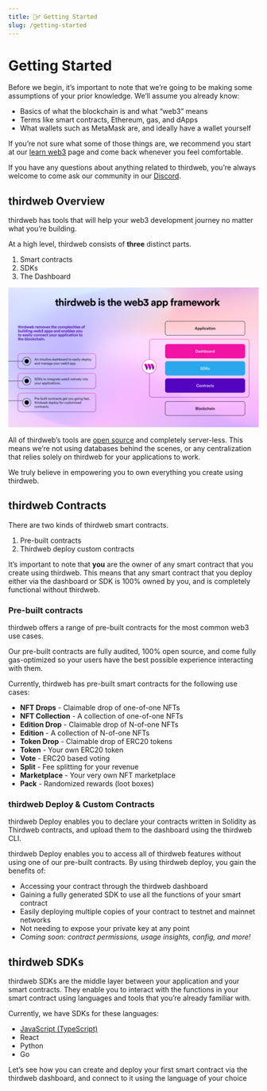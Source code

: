 ```yaml
---
title: 🏃‍♂️ Getting Started
slug: /getting-started
---
```


# Getting Started

Before we begin, it’s important to note that we’re going to be making some assumptions of your prior knowledge. We’ll assume you already know:

- Basics of what the blockchain is and what “web3” means
- Terms like smart contracts, Ethereum, gas, and dApps
- What wallets such as MetaMask are, and ideally have a wallet yourself

If you’re not sure what some of those things are, we recommend you start at our [learn web3](https://portal.thirdweb.com/learn-web3) page and come back whenever you feel comfortable.

If you have any questions about anything related to thirdweb, you’re always welcome to come ask our community in our [Discord](https://discord.com/invite/thirdweb).

## thirdweb Overview

thirdweb has tools that will help your web3 development journey no matter what you’re building.

At a high level, thirdweb consists of **three** distinct parts.

1. Smart contracts
2. SDKs
3. The Dashboard

![Thirdweb App Framework](../assets/app-framework.png)

All of thirdweb’s tools are [open source](https://github.com/orgs/thirdweb-dev/) and completely server-less. This means we’re not using databases behind the scenes, or any centralization that relies solely on thirdweb for your applications to work.

We truly believe in empowering you to own everything you create using thirdweb.

## thirdweb Contracts

There are two kinds of thirdweb smart contracts.

1. Pre-built contracts
2. Thirdweb deploy custom contracts

It’s important to note that **you** are the owner of any smart contract that you create using thirdweb. This means that any smart contract that you deploy either via the dashboard or SDK is 100% owned by you, and is completely functional without thirdweb.

### Pre-built contracts

thirdweb offers a range of pre-built contracts for the most common web3 use cases.

Our pre-built contracts are fully audited, 100% open source, and come fully gas-optimized so your users have the best possible experience interacting with them.

Currently, thirdweb has pre-built smart contracts for the following use cases:

- **NFT Drops** - Claimable drop of one-of-one NFTs
- **NFT Collection** - A collection of one-of-one NFTs
- **Edition Drop** - Claimable drop of N-of-one NFTs
- **Edition** - A collection of N-of-one NFTs
- **Token Drop** - Claimable drop of ERC20 tokens
- **Token** - Your own ERC20 token
- **Vote** - ERC20 based voting
- **Split** - Fee splitting for your revenue
- **Marketplace** - Your very own NFT marketplace
- **Pack** - Randomized rewards (loot boxes)

### thirdweb Deploy & Custom Contracts

thirdweb Deploy enables you to declare your contracts written in Solidity as Thirdweb contracts, and upload them to the dashboard using the thirdweb CLI.

thirdweb Deploy enables you to access all of thirdweb features without using one of our pre-built contracts. By using thirdweb deploy, you gain the benefits of:

- Accessing your contract through the thirdweb dashboard
- Gaining a fully generated SDK to use all the functions of your smart contract
- Easily deploying multiple copies of your contract to testnet and mainnet networks
- Not needing to expose your private key at any point
- _Coming soon: contract permissions, usage insights, config, and more!_

## thirdweb SDKs

thirdweb SDKs are the middle layer between your application and your smart contracts. They enable you to interact with the functions in your smart contract using languages and tools that you’re already familiar with.

Currently, we have SDKs for these languages:

- [JavaScript (TypeScript)](/typescript)
- React
- Python
- Go

Let’s see how you can create and deploy your first smart contract via the thirdweb dashboard, and connect to it using the language of your choice
